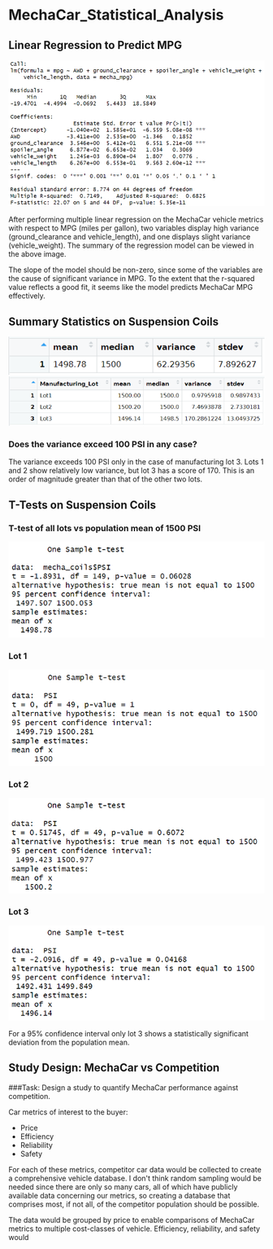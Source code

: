 # MechaCar_Statistical_Analysis
 
## Linear Regression to Predict MPG

![image](/images/linear_reg_mpg.png)

After performing multiple linear regression on the MechaCar vehicle metrics with respect to MPG (miles per gallon), two variables display high variance (ground_clearance and vehicle_length), and one displays slight variance (vehicle_weight). The summary of the regression model can be viewed in the above image.

The slope of the model should be non-zero, since some of the variables are the cause of significant variance in MPG. To the extent that the r-squared value reflects a good fit, it seems like the model predicts MechaCar MPG effectively.

## Summary Statistics on Suspension Coils

![image](/images/coil_sum.png)
![image](/images/lot_sum.png)

### Does the variance exceed 100 PSI in any case?

The variance exceeds 100 PSI only in the case of manufacturing lot 3. Lots 1 and 2 show relatively low variance, but lot 3 has a score of 170. This is an order of magnitude greater than that of the other two lots.

## T-Tests on Suspension Coils

### T-test of all lots vs population mean of 1500 PSI
![image](/images/t_test.png)

### Lot 1
![image](/images/t_test1.png)

### Lot 2
![image](/images/t_test2.png)

### Lot 3
![image](/images/t_test3.png)

For a 95% confidence interval only lot 3 shows a statistically significant deviation from the population mean.

## Study Design: MechaCar vs Competition

###Task: Design a study to quantify MechaCar performance against competition.

Car metrics of interest to the buyer:
- Price
- Efficiency
- Reliability
- Safety

For each of these metrics, competitor car data would be collected to create a comprehensive vehicle database. I don't think random sampling would be needed since there are only so many cars, all of which have publicly available data concerning our metrics, so creating a database that comprises most, if not all, of the competitor population should be possible.

The data would be grouped by price to enable comparisons of MechaCar metrics to multiple cost-classes of vehicle. Efficiency, reliability, and safety would

